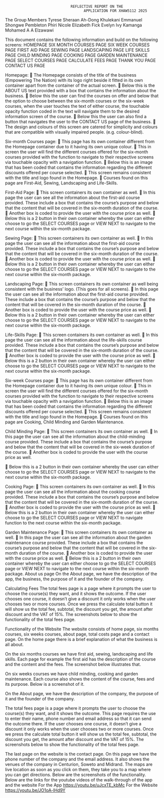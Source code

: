                                   REFLECTIVE REPORT ON THE 
                                        APPLICATION FOR XHAW5112 2025

The Group Members
Tyrese Sheraan Ah-Dong
Khulekani Emmanuel Shongwe
Pembleton Phiri
Nicole Elizabeth Fick
Evelyn Ivy Kamanga
Mohamed A A Elzawawi

This document contains the following information and build on the following screens:
 	HOMEPAGE
 	SIX MONTH COURSES PAGE
 	SIX WEEK COURSES PAGE
 	FIRST AID PAGE
 	SEWING PAGE
 	LANDSCAPING PAGE
 	LIFE SKILLS PAGE
 	CHILD MINDING PAGE
 	COOKING PAGE
 	GARDEN MAINTENANCE PAGE
 	SELECT COURSES PAGE
 	CALCULATE FEES PAGE
 	THANK YOU PAGE
 	CONTACT US PAGE


Homepage:
	The Homepage consists of the title of the business (Empowering The Nation) with its logo right beside it fitted in its own container apart from the container of the actual screen.
	Below this is the ABOUT US text provided with a box that contains the information about the business.
	Below this the user can find the courses on offer and below that the option to choose between the six-month courses or the six-week courses, when the user touches the text of either course, the touchable opacity function coded in the text will navigate them to the desired information screen of the course.
	Below this the user can also find a button that navigates the user to the CONTACT US page of the business.
	The design and colours of this screen are catered for simplicity and colours that are compatible with visually impaired people. (e.g. colour-blind).

Six-month Courses page:
	This page has its own container different from the Homepage container due to it having its own unique colour. 
	This in screen the user will find the different courses offered for the six-month courses provided with the function to navigate to their respective screens via touchable opacity with a navigation function.
	Below this is an image that has been coded that contains the information regarding the different discounts offered per course selected.
	This screen remains consistent with the title and logo found in the Homepage.
	Courses found on this page are First-Aid, Sewing, Landscaping and Life-Skills.
 
First-Aid Page:
	This screen containers its own container as well. 
	In this page the user can see all the information about the first-aid course provided. These include a box that contains the course’s purpose and below that the content that will be covered in the six-month duration of the course.
	Another box is coded to provide the user with the course price as well.
	Below this is a 2 button in their own container whereby the user can either choose to go the SELECT COURSES page or VIEW NEXT to navigate to the next course within the six-month package.
 
Sewing Page:
	This screen containers its own container as well. 
	In this page the user can see all the information about the first-aid course provided. These include a box that contains the course’s purpose and below that the content that will be covered in the six-month duration of the course.
	Another box is coded to provide the user with the course price as well.
	Below this is a 2 button in their own container whereby the user can either choose to go the SELECT COURSES page or VIEW NEXT to navigate to the next course within the six-month package.

Landscaping Page:
	This screen containers its own container as well being consistent with the business’ logo. (This goes for all screens).
	In this page the user can see all the information about the first-aid course provided. These include a box that contains the course’s purpose and below that the content that will be covered in the six-month duration of the course.
	Another box is coded to provide the user with the course price as well.
	Below this is a 2 button in their own container whereby the user can either choose to go the SELECT COURSES page or VIEW NEXT to navigate to the next course within the six-month package.

Life-Skills Page:
	This screen containers its own container as well. 
	In this page the user can see all the information about the life-skills course provided. These include a box that contains the course’s purpose and below that the content that will be covered in the six-month duration of the course.
	Another box is coded to provide the user with the course price as well.
	Below this is a 2 button in their own container whereby the user can either choose to go the SELECT COURSES page or VIEW NEXT to navigate to the next course within the six-month package.


Six-week Courses page:
	This page has its own container different from the Homepage container due to it having its own unique colour. 
	This in screen the user will find the different courses offered for the six-month courses provided with the function to navigate to their respective screens via touchable opacity with a navigation function.
	Below this is an image that has been coded that contains the information regarding the different discounts offered per course selected.
	This screen remains consistent with the title and logo found in the Homepage.
	Courses found on this page are Cooking, Child Minding and Garden Maintenance.



Child Minding Page:
	This screen containers its own container as well. 
	In this page the user can see all the information about the child-minding course provided. These include a box that contains the course’s purpose and below that the content that will be covered in the six-week duration of the course.
	Another box is coded to provide the user with the course price as well.

	Below this is a 2 button in their own container whereby the user can either choose to go the SELECT COURSES page or VIEW NEXT to navigate to the next course within the six-month package.


Cooking Page:
	This screen containers its own container as well. 
	In this page the user can see all the information about the cooking course provided. These include a box that contains the course’s purpose and below that the content that will be covered in the six-month duration of the course.
	Another box is coded to provide the user with the course price as well.
	Below this is a 2 button in their own container whereby the user can either choose to go the SELECT COURSES page or VIEW NEXT to navigate function to the next course within the six-month package.


Garden Maintenance Page:
	This screen containers its own container as well. 
	In this page the user can see all the information about the garden maintenance course provided. These include a box that contains the course’s purpose and below that the content that will be covered in the six-month duration of the course.
	Another box is coded to provide the user with the course price as well.
	Below this is a 2 button in their own container whereby the user can either choose to go the SELECT COURSES page or VIEW NEXT to navigate to the next course within the six-month package.
About us page
On the About page, we have the description of the app, the business, the purpose of it and the founder of the company.

 
Calculating Fees
The total fees page is a page where it prompts the user to choose the course(s) they want, and it shows the outcome. If the user chooses one course, it doesn’t give a discount it only works when the user chooses two or more courses. Once we press the calculate total button it will show us the total fee, subtotal, the discount you get, the amount after discount and the VAT of 15%. The screenshots below to show the functionality of the total fees page. 

 






 
Functionality of the Website
The website consists of home page, six months courses, six weeks courses, about page, total costs page and a contact page. On the home page there is a brief explanation of what the business is all about. 
 
On the six months courses we have first aid, sewing, landscaping and life skills. Each page for example the first aid has the description of the course and the content and the fees. The screenshot below illustrates that. 
 
 
On six weeks courses we have child minding, cooking and garden maintenance. Each course also shows the content of the course, fees and its purpose. Below is a screenshot of it. 
 
 
On the About page, we have the description of the company, the purpose of it and the founder of the company.
  
The total fees page is a page where it prompts the user to choose the course(s) they want, and it shows the outcome. This page requires the use to enter their name, phone number and email address so that it can send the outcome there. If the user chooses one course, it doesn’t give a discount it only works when the user chooses two or more courses. Once we press the calculate total button it will show us the total fee, subtotal, the discount you get, the amount after discount and the VAT of 15%. The screenshots below to show the functionality of the total fees page. 
 
 
The last page on the website is the contact page. On this page we have the phone number of the company and the email address. It also shows the venues of the company in Centurion, Soweto and Midrand. The maps are live location as soon as you click on them, they take you to a map where you can get directions. Below are the screenshots of the functionality. 
 Below are the links for the youtube videos of the walk-through of the app and the website
 For the App https://youtu.be/uJcxTE_kbMc
 For the Website https://youtu.be/JO1oA-lHd9Y
 
